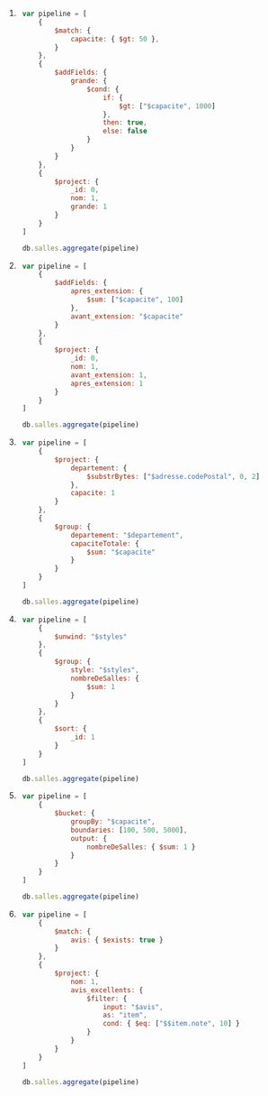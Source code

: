 1) ```js
    var pipeline = [
        {
            $match: {
                capacite: { $gt: 50 },
            }
        },
        {
            $addFields: {
                grande: {
                    $cond: {
                        if: {
                            $gt: ["$capacite", 1000]
                        },
                        then: true,
                        else: false
                    }
                }
            }
        },
        {
            $project: {
                _id: 0,
                nom: 1,
                grande: 1
            }
        }
    ]

    db.salles.aggregate(pipeline)
    ````

2) ```js
    var pipeline = [
        {
            $addFields: {
                apres_extension: {
                    $sum: ["$capacite", 100]
                },
                avant_extension: "$capacite"
            }
        },
        {
            $project: {
                _id: 0,
                nom: 1,
                avant_extension: 1,
                apres_extension: 1
            }
        }
    ]

    db.salles.aggregate(pipeline)
    ```

3) ```js
    var pipeline = [
        {
            $project: {
                departement: {
                    $substrBytes: ["$adresse.codePostal", 0, 2]
                },
                capacite: 1
            }
        },
        {
            $group: {
                departement: "$departement",
                capaciteTotale: {
                    $sum: "$capacite"
                }
            }
        }
    ]

    db.salles.aggregate(pipeline)
    ```

4) ```js
    var pipeline = [
        {
            $unwind: "$styles"
        },
        {
            $group: {
                style: "$styles",
                nombreDeSalles: {
                    $sum: 1
                }
            }
        },
        {
            $sort: {
                _id: 1
            }
        }
    ]

    db.salles.aggregate(pipeline)
    ```

5) ```js
    var pipeline = [
        {
            $bucket: {
                groupBy: "$capacite",
                boundaries: [100, 500, 5000],
                output: {
                    nombreDeSalles: { $sum: 1 }
                }
            }
        }
    ]

    db.salles.aggregate(pipeline)
    ```

6) ```js
    var pipeline = [
        {
            $match: {
                avis: { $exists: true }
            }
        },
        {
            $project: {
                nom: 1,
                avis_excellents: {
                    $filter: {
                        input: "$avis",
                        as: "item",
                        cond: { $eq: ["$$item.note", 10] }
                    }
                }
            }
        }
    ]

    db.salles.aggregate(pipeline)
